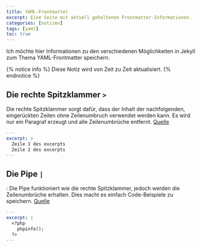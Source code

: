 ```yaml
---
title: YAML-Frontmatter
excerpt: Eine Seite mit aktuell gehaltenen Frontmatter-Informationen.
categories: [notizen]
tags: [yaml]
toc: true
---
```


Ich möchte hier Informationen zu den verschiedenen Möglichkeiten in Jekyll zum
Thema YAML-Frontmatter speichern.

{% notice info %}
Diese Notiz wird von Zeit zu Zeit aktualisiert.
{% endnotice %}

## Die rechte Spitzklammer `>`

Die rechte Spitzklammer sorgt dafür, dass der Inhalt der nachfolgenden,
eingerückten Zeilen ohne Zeilenumbruch verwendet werden kann. Es wird nur ein
Paragraf erzeugt und alle Zeilenumbrüche entfernt. [Quelle][1]

```yaml
---
excerpt: >
  Zeile 1 des excerpts
  Zeile 2 des excerpts
---
```

## Die Pipe `|`

: Die Pipe funktioniert wie die rechte Spitzklammer, jedoch werden die
Zeilenumbrüche erhalten. Dies macht es einfach Code-Beispiele zu speichern.
[Quelle][1]

```yaml
---
excerpt: |
  <?php
    phpinfo();
  ?>
---
```

[1]: https://idratherbewriting.com/documentation-theme-jekyll/mydoc_yaml_tutorial#example-2-line-breaks
